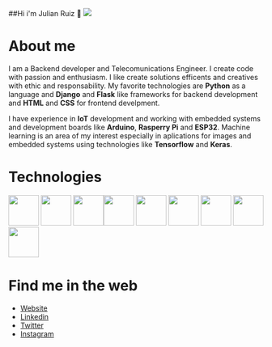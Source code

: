 ##Hi i'm Julian Ruiz 👋
![](https://lh3.googleusercontent.com/MCQExx28mZWZVt0TuIUd5lZT9XE0K8AzZVBQRG0MoAjBuNKB7HwxWR4ABJyBmUo9NYOibpRT9jjvw6tzvDFYcCggaGN-facTPrsRgKs8roUBDjjsEfNK2M5kLmQfOpTBqNBlrw_tDQ=w2400)

# About me 
I am a Backend developer and Telecomunications Engineer. I create code with passion and enthusiasm. I like create solutions efficents and creatives with ethic and responsability. My favorite technologies are **Python** as a language and **Django** and **Flask** like frameworks for backend development and **HTML** and **CSS** for frontend develpment.

I have experience in **IoT** development and working with embedded systems and development boards like **Arduino**, **Rasperry Pi** and **ESP32**. Machine learning is an area of my interest especially in aplications for images and embedded systems using technologies like **Tensorflow** and **Keras**. 

# Technologies
<img height=60 src="https://cdn.jsdelivr.net/gh/devicons/devicon/icons/python/python-original.svg"/> <img height=60 src="https://cdn.jsdelivr.net/gh/devicons/devicon/icons/django/django-plain.svg" /> <img height=60 src="https://cdn.jsdelivr.net/gh/devicons/devicon/icons/flask/flask-original.svg" /><img height=60 src="https://cdn.jsdelivr.net/gh/devicons/devicon/icons/html5/html5-original.svg" /> <img height=60 src="https://cdn.jsdelivr.net/gh/devicons/devicon/icons/css3/css3-original.svg" /> <img height=60 src="https://cdn.jsdelivr.net/gh/devicons/devicon/icons/git/git-plain.svg"/>   <img height=60 src="https://cdn.jsdelivr.net/gh/devicons/devicon/icons/arduino/arduino-original.svg" /> <img height=60 src="https://cdn.jsdelivr.net/gh/devicons/devicon/icons/raspberrypi/raspberrypi-original.svg" /> <img height=60 src="https://cdn.jsdelivr.net/gh/devicons/devicon/icons/tensorflow/tensorflow-original.svg" />

# Find me in the web
- [Website](julianruizs.com "Website")
- [Linkedin](https://www.linkedin.com/in/julianruizs/ "Linkedin")
- [Twitter](https://twitter.com/julian_ruizs "Twitter")
- [Instagram](instagram.com/julian.ruizs "Instagram")
